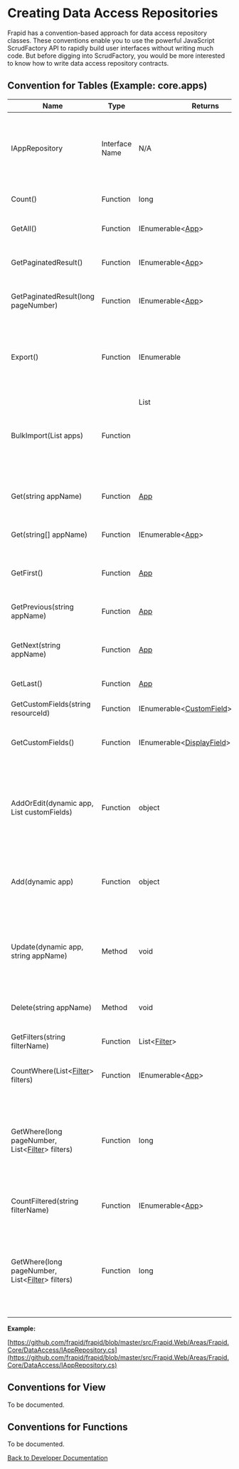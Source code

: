 # Creating Data Access Repositories

Frapid has a convention-based approach for data access repository classes.
These conventions enable you to use the powerful JavaScript ScrudFactory API to rapidly build
user interfaces without writing much code. But before digging into ScrudFactory, you would be more
interested to know how to write data access repository contracts.

## Convention for Tables (Example: core.apps)

| Name | Type | Returns | Description |
| --- | --- | --- | --- |
| IAppRepository | Interface Name | N/A | Singular Pascal case table name prefixed with indicator `I` and suffixed with `Repository`. Example: the interface repository for imaginary table `core.installed_applications` would be `IInstalledApplicationRepository`. |
| Count() | Function | long | Should return the count of the number of rows in the `core.apps` or an imaginary table. |
| GetAll() | Function | IEnumerable<[App](#docs/developer/data-access/dto.md)> | Should return an IEnumerable of mapped [POCO classes](#docs/developer/data-access/dto.md) of `core.apps` or an imaginary table. |
| GetPaginatedResult() | Function | IEnumerable<[App](#docs/developer/data-access/dto.md)> | Should return the first page of the paginated result of 10 IEnumerable [POCO classes](#docs/developer/data-access/dto.md) of `core.apps` or an imaginary table. |
| GetPaginatedResult(long pageNumber) | Function | IEnumerable<[App](#docs/developer/data-access/dto.md)> | Should return the requested page of the paginated result of 10 IEnumerable [POCO classes](#docs/developer/data-access/dto.md) of `core.apps` or an imaginary table. |
| Export() | Function | IEnumerable<dynamic> | Should return an IEnumerable of `dynamic`, which exactly represents columns of `core.apps` or an imaginary table.<br/><br/>Note that the function `GetAll()` is different because it maps each row to a `POCO class`. |
| BulkImport(List<ExpandoObject> apps) | Function | List<object> | Should bulk insert or update the collection of `expando objects` that represent the collection of columns of `core.apps` or an imaginary table into the database.<br/><br/>Should return the primary key value of the inserted or updated rows. |
| Get(string appName) | Function | [App](#docs/developer/data-access/dto.md) | Should return a single instance of mapped [POCO class](#docs/developer/data-access/dto.md) of `core.apps` or an imaginary table filtered by the primary key value. |
| Get(string[] appName) | Function | IEnumerable<[App](#docs/developer/data-access/dto.md)> | Should return instances of mapped [POCO class](#docs/developer/data-access/dto.md) of `core.apps` or an imaginary table filtered by the array of primary key values. |
| GetFirst() | Function | [App](#docs/developer/data-access/dto.md) | Should return the first record of mapped [POCO class](#docs/developer/data-access/dto.md) of `core.apps` or an imaginary table sorted by the primary key. |
| GetPrevious(string appName) | Function | [App](#docs/developer/data-access/dto.md) | Should return the previous record of mapped [POCO class](#docs/developer/data-access/dto.md) of `core.apps` or an imaginary table sorted by the primary key. |
| GetNext(string appName) | Function | [App](#docs/developer/data-access/dto.md) | Should return the next record of mapped [POCO class](#docs/developer/data-access/dto.md) of `core.apps` or an imaginary table sorted by the primary key. |
| GetLast() | Function | [App](#docs/developer/data-access/dto.md) | Should return the last record of mapped [POCO class](#docs/developer/data-access/dto.md) of `core.apps` or an imaginary table. |
| GetCustomFields(string resourceId) | Function | IEnumerable<[CustomField](#docs/developer/custom-fields.md)> | Should return an IEnumerable of custom fields. |
| GetCustomFields() | Function | IEnumerable<[DisplayField](#docs/developer/display-fields.md)> | Should return an IEnumerable of display fields. Display fields provide a minimal name/value context for data binding `core.apps` or an imaginary table. |
| AddOrEdit(dynamic app, List<CustomField> customFields) | Function | object | Should insert or update the dynamic object that represents the collection of columns of `core.apps` or an imaginary table along with the custom fields into the database.<br/><br/>Should return the primary key value of the inserted row. |
| Add(dynamic app) | Function | object | Should insert the dynamic object that represents the collection of columns of `core.apps` or an imaginary table into the database.<br/><br/>Should return the primary key value of the inserted row. |
| Update(dynamic app, string appName) | Method | void | Should update the dynamic object that represents the collection of columns of `core.apps` or an imaginary table into the database.<br/><br/>Should use the supplied primary key value to perform update operation. |
| Delete(string appName) | Method | void | Should delete the matching row which contains the supplied primary value of `core.apps` or an imaginary table from the database |
| GetFilters(string filterName) | Function | List<[Filter](#docs/developer/filters.md)> | Should return list of saved filters related to `core.apps` or an imaginary table into the database. |
| CountWhere(List<[Filter](#docs/developer/filters.md)> filters) | Function | IEnumerable<[App](#docs/developer/data-access/dto.md)> | Should return, using the supplied filters, the count of the number of rows in the `core.apps` or an imaginary table. |
| GetWhere(long pageNumber, List<[Filter](#docs/developer/filters.md)> filters) | Function | long | Should return, using the supplied filters, the requested page of the paginated result of 10 IEnumerable [POCO classes](#docs/developer/data-access/dto.md) of `core.apps` or an imaginary table.<br/><br/>If the supplied page number is a negative value, pagination should not happen and all rows should be returned. |
| CountFiltered(string filterName) | Function | IEnumerable<[App](#docs/developer/data-access/dto.md)> | Should return, using the supplied filter name, the count of the number of rows in the `core.apps` or an imaginary table. |
| GetWhere(long pageNumber, List<[Filter](#docs/developer/filters.md)> filters) | Function | long | Should return, using the supplied filter name, the requested page of the paginated result of 10 IEnumerable [POCO classes](#docs/developer/data-access/dto.md) of `core.apps` or an imaginary table.<br/><br/>If the supplied page number is a negative value, pagination should not happen and all rows should be returned. |

**Example:**

[https://github.com/frapid/frapid/blob/master/src/Frapid.Web/Areas/Frapid.Core/DataAccess/IAppRepository.cs](https://github.com/frapid/frapid/blob/master/src/Frapid.Web/Areas/Frapid.Core/DataAccess/IAppRepository.cs)

## Conventions for View

To be documented.

## Conventions for Functions

To be documented.



[Back to Developer Documentation](../README.md)

